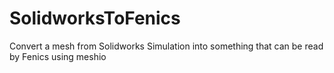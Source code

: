 # SolidworksToFenics
Convert a mesh from Solidworks Simulation into something that can be read by Fenics using meshio 
